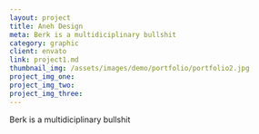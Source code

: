 ```yaml
---
layout: project
title: Aneh Design
meta: Berk is a multidiciplinary bullshit
category: graphic
client: envato
link: project1.md
thumbnail_img: /assets/images/demo/portfolio/portfolio2.jpg
project_img_one:
project_img_two:
project_img_three:
---
```


Berk is a multidiciplinary bullshit
